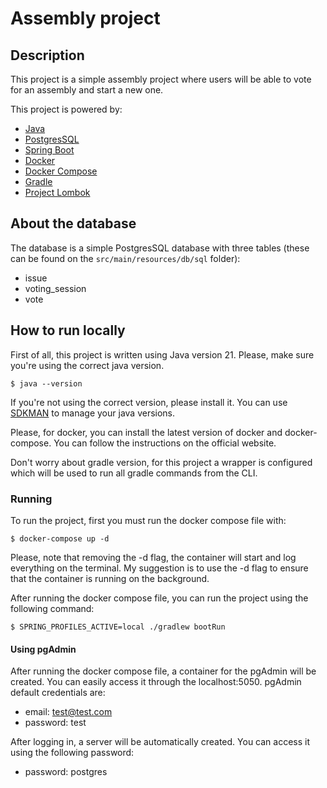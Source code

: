 # Assembly project

## Description
This project is a simple assembly project where users will be able to vote for an assembly and start a new one.   

This project is powered by:
- [Java](https://www.java.com/)
- [PostgresSQL](https://www.postgresql.org/)
- [Spring Boot](https://spring.io/projects/spring-boot)
- [Docker](https://www.docker.com/)
- [Docker Compose](https://docs.docker.com/compose/)
- [Gradle](https://gradle.org/)
- [Project Lombok](https://projectlombok.org/)

## About the database
The database is a simple PostgresSQL database with three tables (these can be found on the `src/main/resources/db/sql` folder):
- issue
- voting_session
- vote

## How to run locally
First of all, this project is written using Java version 21. Please, make sure you're using the correct java version.
```
$ java --version
```
If you're not using the correct version, please install it. You can use [SDKMAN](https://sdkman.io/) to manage your java versions.

Please, for docker, you can install the latest version of docker and docker-compose. You can follow the instructions on the official website.

Don't worry about gradle version, for this project a wrapper is configured which will be used to run all gradle commands from the CLI.

### Running
To run the project, first you must run the docker compose file with:
```
$ docker-compose up -d
```
Please, note that removing the -d flag, the container will start and log everything on the terminal. My suggestion is to use the -d flag to ensure that the container is running on the background.

After running the docker compose file, you can run the project using the following command:
```
$ SPRING_PROFILES_ACTIVE=local ./gradlew bootRun
```

#### Using pgAdmin
After running the docker compose file, a container for the pgAdmin will be created. You can easily access it through the localhost:5050.
pgAdmin default credentials are:
- email: test@test.com
- password: test

After logging in, a server will be automatically created. You can access it using the following password:
- password: postgres
